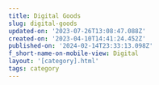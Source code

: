 ```yaml
---
title: Digital Goods
slug: digital-goods
updated-on: '2023-07-26T13:08:47.088Z'
created-on: '2023-04-10T14:41:24.452Z'
published-on: '2024-02-14T23:33:13.098Z'
f_short-name-on-mobile-view: Digital
layout: '[category].html'
tags: category
---
```



